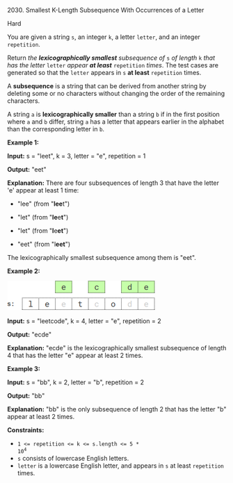 2030\. Smallest K-Length Subsequence With Occurrences of a Letter

Hard

You are given a string `s`, an integer `k`, a letter `letter`, and an integer `repetition`.

Return _the **lexicographically smallest** subsequence of_ `s` _of length_ `k` _that has the letter_ `letter` _appear **at least**_ `repetition` _times_. The test cases are generated so that the `letter` appears in `s` **at least** `repetition` times.

A **subsequence** is a string that can be derived from another string by deleting some or no characters without changing the order of the remaining characters.

A string `a` is **lexicographically smaller** than a string `b` if in the first position where `a` and `b` differ, string `a` has a letter that appears earlier in the alphabet than the corresponding letter in `b`.

**Example 1:**

**Input:** s = "leet", k = 3, letter = "e", repetition = 1

**Output:** "eet"

**Explanation:** There are four subsequences of length 3 that have the letter 'e' appear at least 1 time: 

- "lee" (from "**lee**t") 

- "let" (from "**le**e**t**") 

- "let" (from "**l**e**et**") 

- "eet" (from "l**eet**") 
  
The lexicographically smallest subsequence among them is "eet".

**Example 2:**

![example-2](smallest-k-length-subsequence.png)

**Input:** s = "leetcode", k = 4, letter = "e", repetition = 2

**Output:** "ecde"

**Explanation:** "ecde" is the lexicographically smallest subsequence of length 4 that has the letter "e" appear at least 2 times.

**Example 3:**

**Input:** s = "bb", k = 2, letter = "b", repetition = 2

**Output:** "bb"

**Explanation:** "bb" is the only subsequence of length 2 that has the letter "b" appear at least 2 times.

**Constraints:**

*   <code>1 <= repetition <= k <= s.length <= 5 * 10<sup>4</sup></code>
*   `s` consists of lowercase English letters.
*   `letter` is a lowercase English letter, and appears in `s` at least `repetition` times.
